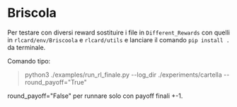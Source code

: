 # Briscola

Per testare con diversi reward sostituire i file in `Different_Rewards` con quelli in `rlcard/env/Briscoola`  e `rlcard/utils` e lanciare il comando `pip install .` da terminale.

Comando tipo: 
> python3 ./examples/run_rl_finale.py --log_dir ./experiments/cartella --round_payoff="True"
>

round_payoff="False" per runnare solo con payoff finali +-1.

